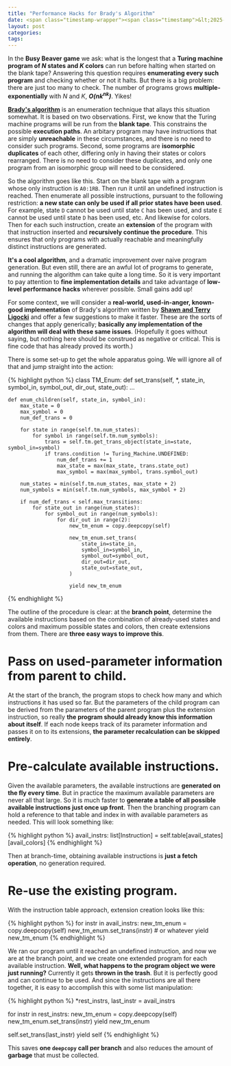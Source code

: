 ```yaml
---
title: "Performance Hacks for Brady's Algorithm"
date: <span class="timestamp-wrapper"><span class="timestamp">&lt;2025-07-15 Tue&gt;</span></span>
layout: post
categories: 
tags: 
---
```


In the **Busy Beaver game** we ask: what is the longest that a **Turing machine program of *N* states and *K* colors** can run before halting when started on the blank tape? Answering this question requires **enumerating every such program** and checking whether or not it halts. But there is a big problem: there are just too many to check. The number of programs grows **multiple-exponentially** with *N* and *K*, ***O(nk<sup>nk</sup>)***. Yikes!

**[Brady's algorithm](https://nickdrozd.github.io/2022/01/14/bradys-algorithm.html)** is an enumeration technique that allays this situation somewhat. It is based on two observations. First, we know that the Turing machine programs will be run from the **blank tape**. This constrains the possible **execution paths**. An arbitary program may have instructions that are simply **unreachable** in these circumstances, and there is no need to consider such programs. Second, some programs are **isomorphic duplicates** of each other, differing only in having their states or colors rearranged. There is no need to consider these duplicates, and only one program from an isomorphic group will need to be considered.

So the algorithm goes like this. Start on the blank tape with a program whose only instruction is `A0:1RB`. Then run it until an undefined instruction is reached. Then enumerate all possible instructions, pursuant to the following restriction: **a new state can only be used if all prior states have been used**. For example, state `D` cannot be used until state `C` has been used, and state `E` cannot be used until state `D` has been used, etc. And likewise for colors. Then for each such instruction, create an **extension** of the program with that instruction inserted and **recursively continue the procedure**. This ensures that only programs with actually reachable and meaningfully distinct instructions are generated.

**It's a cool algorithm**, and a dramatic improvement over naive program generation. But even still, there are an awful lot of programs to generate, and running the algorithm can take quite a long time. So it is very important to pay attention to **fine implementation details** and take advantage of **low-level performance hacks** wherever possible. Small gains add up!

For some context, we will consider a **real-world, used-in-anger, known-good implementation** of Brady's algorithm written by **[Shawn and Terry Ligocki](https://github.com/sligocki/busy-beaver/blob/main/Code/TM_Enum.py)** and offer a few suggestions to make it faster. These are the sorts of changes that apply generically; **basically any implementation of the algorithm will deal with these same issues**. (Hopefully it goes without saying, but nothing here should be construed as negative or critical. This is fine code that has already proved its worth.)

There is some set-up to get the whole apparatus going. We will ignore all of that and jump straight into the action:

{% highlight python %}
class TM_Enum:
    def set_trans(self, *, state_in, symbol_in, symbol_out, dir_out, state_out): ...

    def enum_children(self, state_in, symbol_in):
        max_state = 0
        max_symbol = 0
        num_def_trans = 0

        for state in range(self.tm.num_states):
            for symbol in range(self.tm.num_symbols):
                trans = self.tm.get_trans_object(state_in=state, symbol_in=symbol)
                if trans.condition != Turing_Machine.UNDEFINED:
                    num_def_trans += 1
                    max_state = max(max_state, trans.state_out)
                    max_symbol = max(max_symbol, trans.symbol_out)

        num_states = min(self.tm.num_states, max_state + 2)
        num_symbols = min(self.tm.num_symbols, max_symbol + 2)

        if num_def_trans < self.max_transitions:
            for state_out in range(num_states):
                for symbol_out in range(num_symbols):
                    for dir_out in range(2):
                        new_tm_enum = copy.deepcopy(self)

                        new_tm_enum.set_trans(
                            state_in=state_in,
                            symbol_in=symbol_in,
                            symbol_out=symbol_out,
                            dir_out=dir_out,
                            state_out=state_out,
                        )

                        yield new_tm_enum
{% endhighlight %}

The outline of the procedure is clear: at the **branch point**, determine the available instructions based on the combination of already-used states and colors and maximum possible states and colors, then create extensions from them. There are **three easy ways to improve this**.


# Pass on used-parameter information from parent to child.

At the start of the branch, the program stops to check how many and which instructions it has used so far. But the parameters of the child program can be derived from the parameters of the parent program plus the extension instruction, so really **the program should already know this information about itself**. If each node keeps track of its parameter information and passes it on to its extensions, **the parameter recalculation can be skipped entirely**.


# Pre-calculate available instructions.

Given the available parameters, the available instructions are **generated on the fly every time**. But in practice the maximum available parameters are never all that large. So it is much faster to **generate a table of all possible available instructions just once up front**. Then the branching program can hold a reference to that table and index in with available parameters as needed. This will look something like:

{% highlight python %}
avail_instrs: list[Instruction] = self.table[avail_states][avail_colors]
{% endhighlight %}

Then at branch-time, obtaining available instructions is **just a fetch operation**, no generation required.


# Re-use the existing program.

With the instruction table approach, extension creation looks like this:

{% highlight python %}
for instr in avail_instrs:
    new_tm_enum = copy.deepcopy(self)
    new_tm_enum.set_trans(instr)  # or whatever
    yield new_tm_enum
{% endhighlight %}

We ran our program until it reached an undefined instruction, and now we are at the branch point, and we create one extended program for each available instruction. **Well, what happens to the program object we were just running?** Currently it gets **thrown in the trash**. But it is perfectly good and can continue to be used. And since the instructions are all there together, it is easy to accomplish this with some list manipulation:

{% highlight python %}
*rest_instrs, last_instr = avail_instrs

for instr in rest_instrs:
    new_tm_enum = copy.deepcopy(self)
    new_tm_enum.set_trans(instr)
    yield new_tm_enum

self.set_trans(last_instr)
yield self
{% endhighlight %}

This saves **one `deepcopy` call per branch** and also reduces the amount of **garbage** that must be collected.
